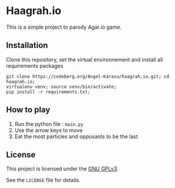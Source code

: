 # Haagrah.io

This is a simple project to parody Agar.io game.
    
## Installation

Clone this repository, set the virtual environnement and install all requirements packages
```shell
git clone https://codeberg.org/Angel-Karasu/haagrah.io.git; cd haagrah.io;
virtualenv venv; source venv/bin/activate;
pip install -r requirements.txt;
```

## How to play

1. Run the python file : `main.py`
2. Use the arrow keys to move
3. Eat the most particles and opposants to be the last
  
## License

This project is licensed under the [GNU GPLv3](https://choosealicense.com/licenses/gpl-3.0/).

See the `LICENSE` file for details.
